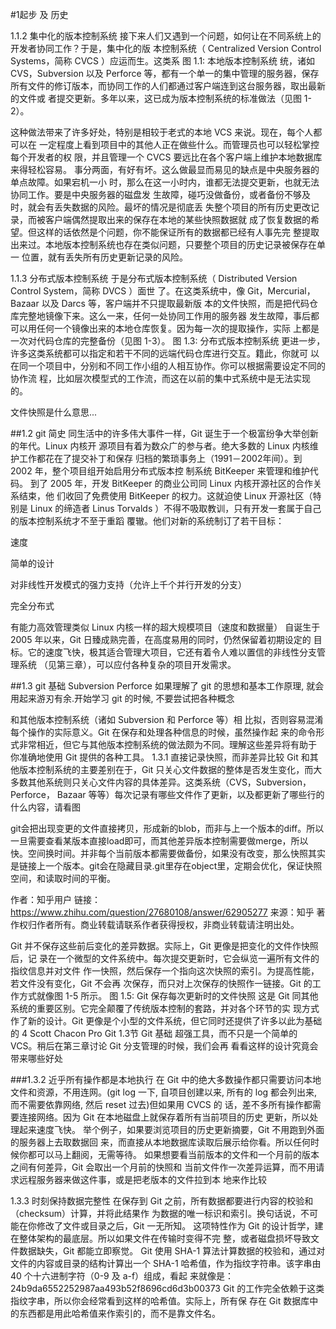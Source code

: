 #1起步 及 历史

1.1.2 集中化的版本控制系统
接下来人们又遇到一个问题，如何让在不同系统上的开发者协同工作？于是，集中化的版
本控制系统（ Centralized Version Control Systems，简称 CVCS ）应运而生。这类系
图 1.1: 本地版本控制系统
统，诸如 CVS，Subversion 以及 Perforce 等，都有一个单一的集中管理的服务器，保存
所有文件的修订版本，而协同工作的人们都通过客户端连到这台服务器，取出最新的文件或
者提交更新。多年以来，这已成为版本控制系统的标准做法（见图 1-2）。

这种做法带来了许多好处，特别是相较于老式的本地 VCS 来说。现在，每个人都可以在
一定程度上看到项目中的其他人正在做些什么。而管理员也可以轻松掌控每个开发者的权
限，并且管理一个 CVCS 要远比在各个客户端上维护本地数据库来得轻松容易。
事分两面，有好有坏。这么做最显而易见的缺点是中央服务器的单点故障。如果宕机一小
时，那么在这一小时内，谁都无法提交更新，也就无法协同工作。要是中央服务器的磁盘发
生故障，碰巧没做备份，或者备份不够及时，就会有丢失数据的风险。最坏的情况是彻底丢
失整个项目的所有历史更改记录，而被客户端偶然提取出来的保存在本地的某些快照数据就
成了恢复数据的希望。但这样的话依然是个问题，你不能保证所有的数据都已经有人事先完
整提取出来过。本地版本控制系统也存在类似问题，只要整个项目的历史记录被保存在单一
位置，就有丢失所有历史更新记录的风险。

1.1.3 分布式版本控制系统
于是分布式版本控制系统（ Distributed Version Control System，简称 DVCS ）面世
了。在这类系统中，像 Git，Mercurial，Bazaar 以及 Darcs 等，客户端并不只提取最新版
本的文件快照，而是把代码仓库完整地镜像下来。这么一来，任何一处协同工作用的服务器
发生故障，事后都可以用任何一个镜像出来的本地仓库恢复。因为每一次的提取操作，实际
上都是一次对代码仓库的完整备份（见图 1-3）。
图 1.3: 分布式版本控制系统
更进一步，许多这类系统都可以指定和若干不同的远端代码仓库进行交互。籍此，你就可
以在同一个项目中，分别和不同工作小组的人相互协作。你可以根据需要设定不同的协作流
程，比如层次模型式的工作流，而这在以前的集中式系统中是无法实现的。



文件快照是什么意思...

##1.2 git 简史
同生活中的许多伟大事件一样，Git 诞生于一个极富纷争大举创新的年代。Linux 内核开
源项目有着为数众广的参与者。绝大多数的 Linux 内核维护工作都花在了提交补丁和保存
归档的繁琐事务上（1991－2002年间）。到 2002 年，整个项目组开始启用分布式版本控
制系统 BitKeeper 来管理和维护代码。
到了 2005 年，开发 BitKeeper 的商业公司同 Linux 内核开源社区的合作关系结束，他
们收回了免费使用 BitKeeper 的权力。这就迫使 Linux 开源社区（特别是 Linux 的缔造者
Linus Torvalds ）不得不吸取教训，只有开发一套属于自己的版本控制系统才不至于重蹈
覆辙。他们对新的系统制订了若干目标：

速度

简单的设计

对非线性开发模式的强力支持（允许上千个并行开发的分支）

完全分布式

有能力高效管理类似 Linux 内核一样的超大规模项目（速度和数据量）
自诞生于 2005 年以来，Git 日臻成熟完善，在高度易用的同时，仍然保留着初期设定的
目标。它的速度飞快，极其适合管理大项目，它还有着令人难以置信的非线性分支管理系统
（见第三章），可以应付各种复杂的项目开发需求。

##1.3 git 基础
Subversion Perforce
如果理解了 git 的思想和基本工作原理, 就会用起来游刃有余.开始学习 git 的时候, 不要尝试把各种概念


和其他版本控制系统（诸如 Subversion 和 Perforce 等）相
比拟，否则容易混淆每个操作的实际意义。Git 在保存和处理各种信息的时候，虽然操作起
来的命令形式非常相近，但它与其他版本控制系统的做法颇为不同。理解这些差异将有助于
你准确地使用 Git 提供的各种工具。
1.3.1 直接记录快照，而非差异比较
Git 和其他版本控制系统的主要差别在于，Git 只关心文件数据的整体是否发生变化，而大
多数其他系统则只关心文件内容的具体差异。这类系统（CVS，Subversion，Perforce，
Bazaar 等等）每次记录有哪些文件作了更新，以及都更新了哪些行的什么内容，请看图


git会把出现变更的文件直接拷贝，形成新的blob，而非与上一个版本的diff。所以一旦需要查看某版本直接load即可，而其他差异版本控制需要做merge，所以快。空间换时间。并非每个当前版本都需要做备份，如果没有改变，那么快照其实是链接上一个版本。git会在隐藏目录.git里存在object里，定期会优化，保证快照空间，和读取时间的平衡。

作者：知乎用户
链接：https://www.zhihu.com/question/27680108/answer/62905277
来源：知乎
著作权归作者所有。商业转载请联系作者获得授权，非商业转载请注明出处。



Git 并不保存这些前后变化的差异数据。实际上，Git 更像是把变化的文件作快照后，记
录在一个微型的文件系统中。每次提交更新时，它会纵览一遍所有文件的指纹信息并对文件
作一快照，然后保存一个指向这次快照的索引。为提高性能，若文件没有变化，Git 不会再
次保存，而只对上次保存的快照作一链接。Git 的工作方式就像图 1-5 所示。
图 1.5: Git 保存每次更新时的文件快照
这是 Git 同其他系统的重要区别。它完全颠覆了传统版本控制的套路，并对各个环节的实
现方式作了新的设计。Git 更像是个小型的文件系统，但它同时还提供了许多以此为基础的
4
Scott Chacon Pro Git 1.3节 Git 基础
超强工具，而不只是一个简单的 VCS。稍后在第三章讨论 Git 分支管理的时候，我们会再
看看这样的设计究竟会带来哪些好处

###1.3.2 近乎所有操作都是本地执行
在 Git 中的绝大多数操作都只需要访问本地文件和资源，不用连网。(git log 一下, 自项目创建以来, 所有的 log 都会列出来, 而不需要依靠网络, 然后 reset 过去)但如果用 CVCS 的
话，差不多所有操作都需要连接网络。因为 Git 在本地磁盘上就保存着所有当前项目的历史
更新，所以处理起来速度飞快。
举个例子，如果要浏览项目的历史更新摘要，Git 不用跑到外面的服务器上去取数据回
来，而直接从本地数据库读取后展示给你看。所以任何时候你都可以马上翻阅，无需等待。
如果想要看当前版本的文件和一个月前的版本之间有何差异，Git 会取出一个月前的快照和
当前文件作一次差异运算，而不用请求远程服务器来做这件事，或是把老版本的文件拉到本
地来作比较

1.3.3 时刻保持数据完整性
在保存到 Git 之前，所有数据都要进行内容的校验和（checksum）计算，并将此结果作
为数据的唯一标识和索引。换句话说，不可能在你修改了文件或目录之后，Git 一无所知。
这项特性作为 Git 的设计哲学，建在整体架构的最底层。所以如果文件在传输时变得不完
整，或者磁盘损坏导致文件数据缺失，Git 都能立即察觉。
Git 使用 SHA-1 算法计算数据的校验和，通过对文件的内容或目录的结构计算出一个
SHA-1 哈希值，作为指纹字符串。该字串由 40 个十六进制字符（0-9 及 a-f）组成，看起
来就像是：
24b9da6552252987aa493b52f8696cd6d3b00373
Git 的工作完全依赖于这类指纹字串，所以你会经常看到这样的哈希值。实际上，所有保
存在 Git 数据库中的东西都是用此哈希值来作索引的，而不是靠文件名。
